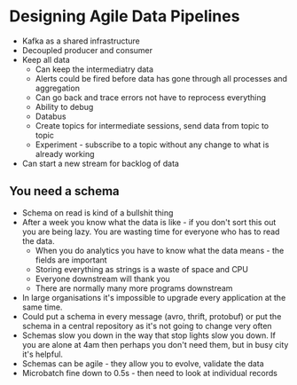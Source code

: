# Designing Agile Data Pipelines

* Kafka as a shared infrastructure
* Decoupled producer and consumer
* Keep all data
  - Can keep the intermediatry data
  - Alerts could be fired before data has gone through all processes and
    aggregation 
  - Can go back and trace errors not have to reprocess everything
  - Ability to debug
  - Databus
  - Create topics for intermediate sessions, send data from topic to topic
  - Experiment - subscribe to a topic without any change to what is already
    working
* Can start a new stream for backlog of data

## You need a schema
* Schema on read is kind of a bullshit thing
* After a week you know what the data is like - if you don't sort this out you
  are being lazy.  You are wasting time for everyone who has to read the data.
  - When you do analytics you have to know what the data means - the fields
    are important
  - Storing everything as strings is a waste of space and CPU
  - Everyone downstream will thank you
  - There are normally many more programs downstream
* In large organisations it's impossible to upgrade every application at the
  same time.
* Could put a schema in every message (avro, thrift, protobuf) or put the
  schema in a central repository as it's not going to change very often
* Schemas slow you down in the way that stop lights slow you down.  If you are
  alone at 4am then perhaps you don't need them, but in busy city it's
helpful.
* Schemas can be agile - they allow you to evolve, validate the data
* Microbatch fine down to 0.5s - then need to look at individual records
